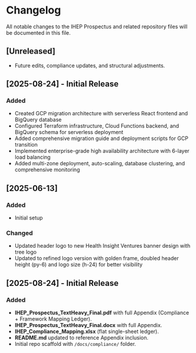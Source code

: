 # Changelog

All notable changes to the IHEP Prospectus and related repository files will be documented in this file.

## [Unreleased]
- Future edits, compliance updates, and structural adjustments.

## [2025-08-24] - Initial Release
### Added
- Created GCP migration architecture with serverless React frontend and BigQuery database
- Configured Terraform infrastructure, Cloud Functions backend, and BigQuery schema for serverless deployment
- Added comprehensive migration guide and deployment scripts for GCP transition
- Implemented enterprise-grade high availability architecture with 6-layer load balancing
- Added multi-zone deployment, auto-scaling, database clustering, and comprehensive monitoring

## [2025-06-13]
### Added
- Initial setup
### Changed
- Updated header logo to new Health Insight Ventures banner design with tree logo
- Updated to refined logo version with golden frame, doubled header height (py-6) and logo size (h-24) for better visibility

## [2025-08-24] - Initial Release
### Added
- **IHEP_Prospectus_TextHeavy_Final.pdf** with full Appendix (Compliance + Framework Mapping Ledger).
- **IHEP_Prospectus_TextHeavy_Final.docx** with full Appendix.
- **IHEP_Compliance_Mapping.xlsx** (flat single-sheet ledger).
- **README.md** updated to reference Appendix inclusion.
- Initial repo scaffold with `/docs/compliance/` folder.

